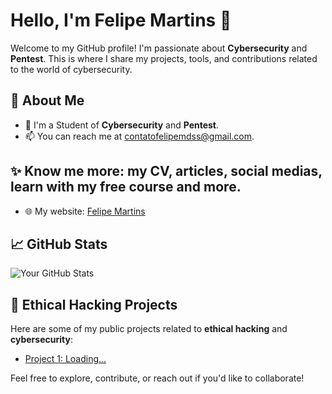 # Hello, I'm Felipe Martins 👋

Welcome to my GitHub profile! I'm passionate about **Cybersecurity** and **Pentest**. This is where I share my projects, tools, and contributions related to the world of cybersecurity.


## 🚀 About Me

- 🔐 I'm a Student of **Cybersecurity** and **Pentest**.
- 📫 You can reach me at [contatofelipemdss@gmail.com](mailto:contatofelipemdss@gmail.com).



## ✨ Know me more: my CV, articles, social medias, learn with my free course and more.  
- 🌐 My website: [Felipe Martins](https://emailcarrer456.wixsite.com/felipe-martins)  



## 📈 GitHub Stats

![Your GitHub Stats](https://github-readme-stats.vercel.app/api?username=yourusername&show_icons=true&count_private=true&hide=prs&theme=radical)


## 🔐 Ethical Hacking Projects

Here are some of my public projects related to **ethical hacking** and **cybersecurity**:
- [Project 1: Loading...](https://github.com/Felipe-MDSS)

Feel free to explore, contribute, or reach out if you'd like to collaborate!
